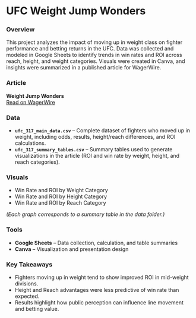 # UFC Weight Jump Wonders

### Overview
This project analyzes the impact of moving up in weight class on fighter performance and betting returns in the UFC. Data was collected and modeled in Google Sheets to identify trends in win rates and ROI across reach, height, and weight categories. Visuals were created in Canva, and insights were summarized in a published article for WagerWire.

### Article
**Weight Jump Wonders**  
[Read on WagerWire](https://www.wagerwire.com/community/articles/weight-jump-wonders)

### Data
- **`ufc_317_main_data.csv`** – Complete dataset of fighters who moved up in weight, including odds, results, height/reach differences, and ROI calculations.  
- **`ufc_317_summary_tables.csv`** – Summary tables used to generate visualizations in the article (ROI and win rate by weight, height, and reach categories).

### Visuals
- Win Rate and ROI by Weight Category  
- Win Rate and ROI by Height Category  
- Win Rate and ROI by Reach Category  

*(Each graph corresponds to a summary table in the data folder.)*

### Tools
- **Google Sheets** – Data collection, calculation, and table summaries  
- **Canva** – Visualization and presentation design  

### Key Takeaways
- Fighters moving up in weight tend to show improved ROI in mid-weight divisions.  
- Height and Reach advantages were less predictive of win rate than expected.  
- Results highlight how public perception can influence line movement and betting value.
